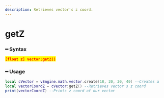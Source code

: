 ```yaml
---
description: Retrieves vector's z coord.
---
```


# getZ

### ━ Syntax

<mark style="color:red;">**`[float z] vector:getZ()`**</mark>

### ━ Usage

```lua
local cVector = vEngine.math.vector.create(10, 20, 30, 40) --Creates a new vector
local vectorCoordZ = cVector:getZ() --Retrieves vector's z coord
print(vectorCoordZ) --Prints z coord of our vector
```
